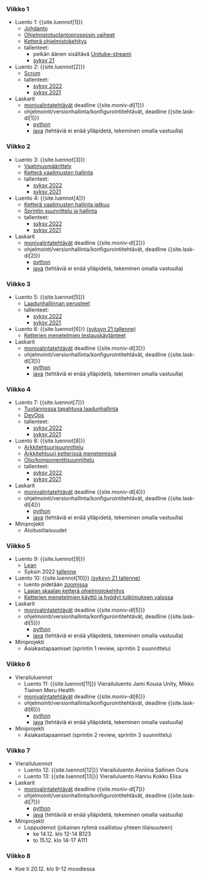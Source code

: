 ### Viikko 1

- Luento 1: {{site.luennot[1]}}
  - [Johdanto](/osa0)
  - [Ohjelmistotuotantoprosessin vaiheet](/osa1#ohjelmistotuotanto-ja-sen-osa-alueet)
  - [Ketterä ohjelmistokehitys](/osa1#ketterä-ohjelmistokehitys)
  - tallenteet:
    - pelkän äänen sisältävä [Unitube-streami](https://www2.helsinki.fi/fi/unitube/video/a81f809b-399e-4fb7-b15b-d9a02ac01efe)
    - [syksy 21](https://youtu.be/v8wUaq4qa9M)
- Luento 2: {{site.luennot[2]}}
  - [Scrum](/osa1#scrum)
  - tallenteet:
    - [syksy 2022](https://youtu.be/5QMrHkXaEzQ)
    - [syksy 2021](https://youtu.be/Bejr8KO_0fY)
- Laskarit
  - <a href="{{site.stats_url}}/quiz/1">monivalintatehtävät</a> deadline {{site.moniv-dl[1]}}
  - ohjelmointi/versionhallinta/konfigurointitehtävät, deadline {{site.lask-dl[1]}}
    - [python](/tehtavat1)
    - [java](/java/tehtavat1) (tehtäviä ei enää ylläpidetä, tekeminen omalla vastuulla)

### Viikko 2

- Luento 3: {{site.luennot[3]}}
  - [Vaatimusmäärittely](/osa2#vaatimusmäärittely)
  - [Ketterä vaatimusten hallinta](/osa2#user-story)
  - tallenteet:
    - [syksy 2022](https://youtu.be/kte9QEh60OE)
    - [syksy 2021](https://youtu.be/T5dOFks48ZY)
- Luento 4: {{site.luennot[4]}}
  - [Ketterä vaatimusten hallinta jatkuu](/osa2#user-story)
  - [Sprintin suunnittelu ja hallinta](/osa2#sprintin-suunnittelu)
  - tallenteet:
    - [syksy 2022](https://youtu.be/7ArdZCrrtbU)
    - [syksy 2021](https://youtu.be/_V6jCiKuH-0)
- Laskarit
  - <a href="{{site.stats_url}}/quiz/2">monivalintatehtävät</a> deadline {{site.moniv-dl[2]}}
  - ohjelmointi/versionhallinta/konfigurointitehtävät, deadline {{site.lask-dl[2]}}
    - [python](/tehtavat2)
    - [java](/java/tehtavat2) (tehtäviä ei enää ylläpidetä, tekeminen omalla vastuulla)

### Viikko 3

- Luento 5: {{site.luennot[5]}} 
  - [Laadunhallinnan perusteet](/osa3)
  - tallenteet:
    - [syksy 2022](https://youtu.be/Vwb7WlYmXi0)
    - [syksy 2021](https://youtu.be/XY7BtG-i4ms)
- Luento 6: {{site.luennot[6]}} [(syksyn 21 tallenne)](https://youtu.be/4CN0cLfz2Ds)
  - [Ketterien menetelmien testauskäytänteet](/osa3#ketterien-menetelmien-testauska%CC%88yta%CC%88nteet)
- Laskarit
  - <a href="{{site.stats_url}}/quiz/3">monivalintatehtävät</a> deadline {{site.moniv-dl[3]}}
  - ohjelmointi/versionhallinta/konfigurointitehtävät, deadline {{site.lask-dl[3]}}
    - [python](/tehtavat3)
    - [java](/java/tehtavat3) (tehtäviä ei enää ylläpidetä, tekeminen omalla vastuulla)

### Viikko 4

- Luento 7: {{site.luennot[7]}}
  - [Tuotannossa tapahtuva laadunhallinta](/osa3#tuotannossa-tapahtuva-testaaminen-ja-laadunhallinta)
  - [DevOps](/osa3#devops)
  - tallenteet:
    -  [syksy 2022](https://youtu.be/hi8wtxI7ST8)
    -  [syksy 2021](https://youtu.be/WC6q8KRHKII)
- Luento 8: {{site.luennot[8]}} 
  - [Arkkitehtuurisuunnittelu](/osa4#ohjelmiston-arkkitehtuuri)
  - [Arkkitehtuuri ketterissä menetemissä](/osa4#arkkitehtuuri-ketterissä-menetelmissä)
  - [Olio/komponenttisuunnittelu](/osa4#olio--ja-komponenttisuunnittelu)
  - tallenteet:
    - [syksy 2022](https://youtu.be/izbkzVxboBY)
    - [syksy 2021](https://youtu.be/5pjrcTLdUpU)
- Laskarit
  - <a href="{{site.stats_url}}/quiz/4">monivalintatehtävät</a> deadline {{site.moniv-dl[4]}}
  - ohjelmointi/versionhallinta/konfigurointitehtävät, deadline {{site.lask-dl[4]}}
    - [python](/tehtavat4)
    - [java](/java/tehtavat4) (tehtäviä ei enää ylläpidetä, tekeminen omalla vastuulla)
- Miniprojekti
  - Aloitustilaisuudet

### Viikko 5

- Luento 9: {{site.luennot[9]}}
  - [Lean](/osa5#lean)
  - Syksin 2022 [tallenne](https://youtu.be/hDyuQqf0td0)
- Luento 10: {{site.luennot[10]}} [(syksyn 21 tallenne)](https://youtu.be/1gxfA58DLQ8)
  - luento pidetään [zoomissa](https://helsinki.zoom.us/j/64885868461?pwd=elM0YjBURXM0UFNKTVRaVCs5ZU51UT09)
  - [Laajan skaalan ketterä ohjelmistokehitys](/osa5#laajan-skaalan-kettera%CC%88-ohjelmistokehitys)
  - [Ketterien menetelmien käyttö ja hyödyt tutkimuksen valossa](/osa5#ketterien-menetelmien-käyttö-ja-hyödyt-tutkimuksen-valossa)
- Laskarit
  - <a href="{{site.stats_url}}/quiz/5">monivalintatehtävät</a> deadline {{site.moniv-dl[5]}}
  - ohjelmointi/versionhallinta/konfigurointitehtävät, deadline {{site.lask-dl[5]}}
    - [python](/tehtavat5)
    - [java](/java/tehtavat5) (tehtäviä ei enää ylläpidetä, tekeminen omalla vastuulla)
- Miniprojekti
  - Asiakastapaamiset (sprintin 1 review, sprintin 2 suunnittelu)

### Viikko 6

- Vierailuluennot
  - Luento 11: {{site.luennot[11]}} Vierailuluento Jami Kousa Unity, Mikko Tiainen Meru Health
  - <a href="{{site.stats_url}}/quiz/6">monivalintatehtävät</a> deadline {{site.moniv-dl[6]}}
  - ohjelmointi/versionhallinta/konfigurointitehtävät, deadline {{site.lask-dl[6]}}
    - [python](/tehtavat6)
    - [java](/java/tehtavat6) (tehtäviä ei enää ylläpidetä, tekeminen omalla vastuulla)
- Miniprojekti
  - Asiakastapaamiset (sprintin 2 review, sprintin 3 suunnittelu)

### Viikko 7

- Vierailuluennot
  - Luento 12: {{site.luennot[12]}} Vierailuluento Anniina Sallinen Oura
  - Luento 13: {{site.luennot[13]}} Vierailuluento Hannu Kokko Elisa
- Laskarit
  - <a href="{{site.stats_url}}/quiz/7">monivalintatehtävät</a> deadline {{site.moniv-dl[7]}}
  - ohjelmointi/versionhallinta/konfigurointitehtävät, deadline {{site.lask-dl[7]}}
    - [python](/tehtavat7)
    - [java](/java/tehtavat7) (tehtäviä ei enää ylläpidetä, tekeminen omalla vastuulla)
- Miniprojekti
  - Loppudemot (jokainen ryhmä osallistuu yhteen tilaisuuteen)
    - ke 14.12. klo 12-14 B123
    - to 15.12. klo 14-17 A111

### Viikko 8

- Koe ti 20.12. klo 9-12 moodlessa
